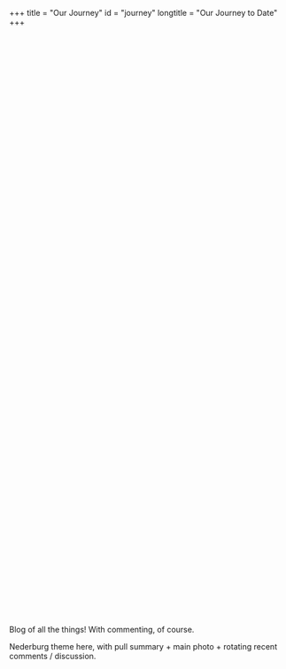 +++
title = "Our Journey"
id = "journey"
longtitle = "Our Journey to Date"
+++

<div class="photo-gallery" data-tags="dogs" style="height:350px; width:800px;"></div>
<div class="photo-gallery" data-tags="ha19-cats" style="height:350px; width:800px;"></div>
<div class="photo-gallery" data-tags="jedi" style="height:350px; width:800px;"></div>

Blog of all the things! With commenting, of course.

Nederburg theme here, with pull summary + main photo + rotating recent comments / discussion.
